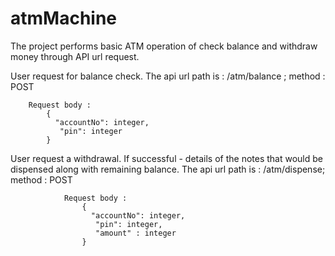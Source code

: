 # atmMachine
The project performs basic ATM operation of check balance and withdraw money through API url request. 



User request for balance check. 
        The api url path is : /atm/balance ; method : POST   
        
        Request body : 
            {  
              "accountNo": integer,  
               "pin": integer
            }
            
User request a withdrawal. If successful - details of the notes that would be dispensed along with remaining balance. 
       The api url path is : /atm/dispense;  method : POST   
       
                Request body : 
                    {  
                      "accountNo": integer,  
                       "pin": integer,
                       "amount" : integer
                    }
